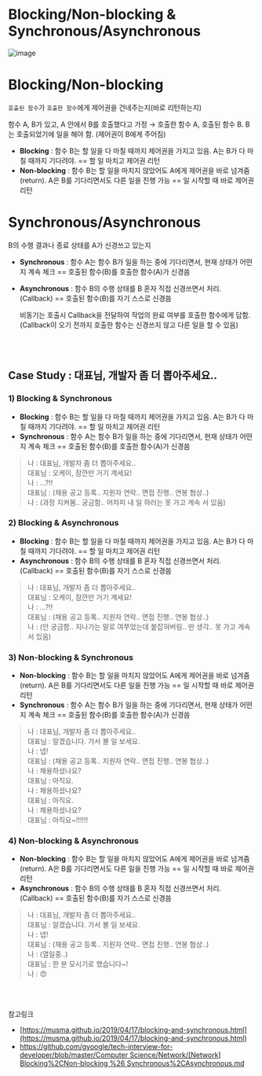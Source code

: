 # ****Blocking/Non-blocking & Synchronous/Asynchronous****

![image](https://user-images.githubusercontent.com/76686872/159624680-cfa21dac-8bcd-42da-ab3b-92128c781dbc.png)

# **Blocking/Non-blocking**

`호출된 함수`가 `호출한 함수`에게 제어권을 건네주는지(바로 리턴하는지)

함수 A, B가 있고, A 안에서 B를 호출했다고 가정 → 호출한 함수 A, 호출된 함수 B. B는 호출되었기에 일을 해야 함. (제어권이 B에게 주어짐)

- **Blocking** : 함수 B는 할 일을 다 마칠 때까지 제어권을 가지고 있음. A는 B가 다 마칠 때까지 기다려야. == 할 일 마치고 제어권 리턴
- **Non-blocking** : 함수 B는 할 일을 마치지 않았어도 A에게 제어권을 바로 넘겨줌(return). A은 B를 기다리면서도 다른 일을 진행 가능 == 일 시작할 때 바로 제어권 리턴

# **Synchronous/Asynchronous**

B의 수행 결과나 종료 상태를 A가 신경쓰고 있는지

- **Synchronous** : 함수 A는 함수 B가 일을 하는 중에 기다리면서, 현재 상태가 어떤지 계속 체크 
== 호출된 함수(B)를 호출한 함수(A)가 신경씀
- **Asynchronous** : 함수 B의 수행 상태를 B 혼자 직접 신경쓰면서 처리. (Callback)
== 호출된 함수(B)를 자기 스스로 신경씀
    
    비동기는 호출시 Callback을 전달하여 작업의 완료 여부를 호출한 함수에게 답함.
    (Callback이 오기 전까지 호출한 함수는 신경쓰지 않고 다른 일을 할 수 있음)
    
<br /><br />

## **Case Study : 대표님, 개발자 좀 더 뽑아주세요..**

### **1) Blocking & Synchronous**

- **Blocking** : 함수 B는 할 일을 다 마칠 때까지 제어권을 가지고 있음. A는 B가 다 마칠 때까지 기다려야. == 할 일 마치고 제어권 리턴
- **Synchronous** : 함수 A는 함수 B가 일을 하는 중에 기다리면서, 현재 상태가 어떤지 계속 체크 
== 호출된 함수(B)를 호출한 함수(A)가 신경씀

> 나 : 대표님, 개발자 좀 더 뽑아주세요..<br />
대표님 : 오케이, 잠깐만 거기 계세요!<br />
나 : …?!!<br />
대표님 : (채용 공고 등록.. 지원자 연락.. 면접 진행.. 연봉 협상..)<br />
나 : (과정 지켜봄.. 궁금함.. 어차피 내 일 하러는 못 가고 계속 서 있음)
> 

### **2) Blocking & Asynchronous**

- **Blocking** : 함수 B는 할 일을 다 마칠 때까지 제어권을 가지고 있음. A는 B가 다 마칠 때까지 기다려야. == 할 일 마치고 제어권 리턴
- **Asynchronous** : 함수 B의 수행 상태를 B 혼자 직접 신경쓰면서 처리. (Callback)
== 호출된 함수(B)를 자기 스스로 신경씀

> 나 : 대표님, 개발자 좀 더 뽑아주세요..<br />
대표님 : 오케이, 잠깐만 거기 계세요!<br />
나 : …?!!<br />
대표님 : (채용 공고 등록.. 지원자 연락.. 면접 진행.. 연봉 협상..)<br />
나 : (안 궁금함.. 지나가는 말로 여쭈었는데 붙잡혀버림.. 딴 생각.. 못 가고 계속 서 있음)
> 

### **3) Non-blocking & Synchronous**

- **Non-blocking** : 함수 B는 할 일을 마치지 않았어도 A에게 제어권을 바로 넘겨줌(return). A은 B를 기다리면서도 다른 일을 진행 가능 == 일 시작할 때 바로 제어권 리턴
- **Synchronous** : 함수 A는 함수 B가 일을 하는 중에 기다리면서, 현재 상태가 어떤지 계속 체크 
== 호출된 함수(B)를 호출한 함수(A)가 신경씀

> 나 : 대표님, 개발자 좀 더 뽑아주세요..<br />
대표님 : 알겠습니다. 가서 볼 일 보세요.<br />
나 : 넵!<br />
대표님 : (채용 공고 등록.. 지원자 연락.. 면접 진행.. 연봉 협상..)<br />
나 : 채용하셨나요?<br />
대표님 : 아직요.<br />
나 : 채용하셨나요?<br />
대표님 : 아직요.<br />
나 : 채용하셨나요?<br />
대표님 : 아직요~!!!!!!
> 

### **4) Non-blocking & Asynchronous**

- **Non-blocking** : 함수 B는 할 일을 마치지 않았어도 A에게 제어권을 바로 넘겨줌(return). A은 B를 기다리면서도 다른 일을 진행 가능 == 일 시작할 때 바로 제어권 리턴
- **Asynchronous** : 함수 B의 수행 상태를 B 혼자 직접 신경쓰면서 처리. (Callback)
== 호출된 함수(B)를 자기 스스로 신경씀

> 나 : 대표님, 개발자 좀 더 뽑아주세요..<br />
대표님 : 알겠습니다. 가서 볼 일 보세요.<br />
나 : 넵!<br />
대표님 : (채용 공고 등록.. 지원자 연락.. 면접 진행.. 연봉 협상..)<br />
나 : (열일중..)<br />
대표님 : 한 분 모시기로 했습니다~!<br />
나 : 😍
> 

<br /><br />

참고링크

- [https://musma.github.io/2019/04/17/blocking-and-synchronous.html](https://musma.github.io/2019/04/17/blocking-and-synchronous.html)
- [https://github.com/gyoogle/tech-interview-for-developer/blob/master/Computer Science/Network/[Network] Blocking%2CNon-blocking %26 Synchronous%2CAsynchronous.md](https://github.com/gyoogle/tech-interview-for-developer/blob/master/Computer%20Science/Network/%5BNetwork%5D%20Blocking%2CNon-blocking%20%26%20Synchronous%2CAsynchronous.md)
